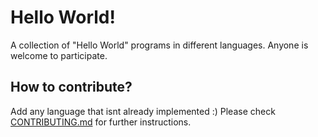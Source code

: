 # Hello World!
A collection of "Hello World" programs in different languages.
Anyone is welcome to participate.

## How to contribute?
Add any language that isnt already implemented :)
Please check [CONTRIBUTING.md](./CONTRIBUTING.md) for further instructions.

